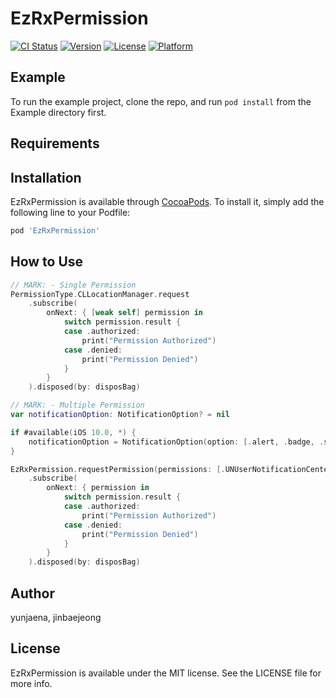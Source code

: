 # EzRxPermission

[![CI Status](https://img.shields.io/travis/yunjaena/EzRxPermission.svg?style=flat)](https://travis-ci.org/yunjaena/EzRxPermission)
[![Version](https://img.shields.io/cocoapods/v/EzRxPermission.svg?style=flat)](https://cocoapods.org/pods/EzRxPermission)
[![License](https://img.shields.io/cocoapods/l/EzRxPermission.svg?style=flat)](https://cocoapods.org/pods/EzRxPermission)
[![Platform](https://img.shields.io/cocoapods/p/EzRxPermission.svg?style=flat)](https://cocoapods.org/pods/EzRxPermission)

## Example

To run the example project, clone the repo, and run `pod install` from the Example directory first.

## Requirements

## Installation

EzRxPermission is available through [CocoaPods](https://cocoapods.org). To install
it, simply add the following line to your Podfile:

```ruby
pod 'EzRxPermission'
```

## How to Use

```Swift
// MARK: - Single Permission
PermissionType.CLLocationManager.request
    .subscribe(
        onNext: { [weak self] permission in
            switch permission.result {
            case .authorized:
                print("Permission Authorized")
            case .denied:
                print("Permission Denied")
            }
        }
    ).disposed(by: disposBag)

// MARK: - Multiple Permission
var notificationOption: NotificationOption? = nil

if #available(iOS 10.0, *) {
    notificationOption = NotificationOption(option: [.alert, .badge, .sound])
}

EzRxPermission.requestPermission(permissions: [.UNUserNotificationCenter(options: notificationOption), .CNContactStore])
    .subscribe(
        onNext: { permission in
            switch permission.result {
            case .authorized:
                print("Permission Authorized")
            case .denied:
                print("Permission Denied")
            }
        }
    ).disposed(by: disposBag)
```

## Author

yunjaena, jinbaejeong

## License

EzRxPermission is available under the MIT license. See the LICENSE file for more info.
